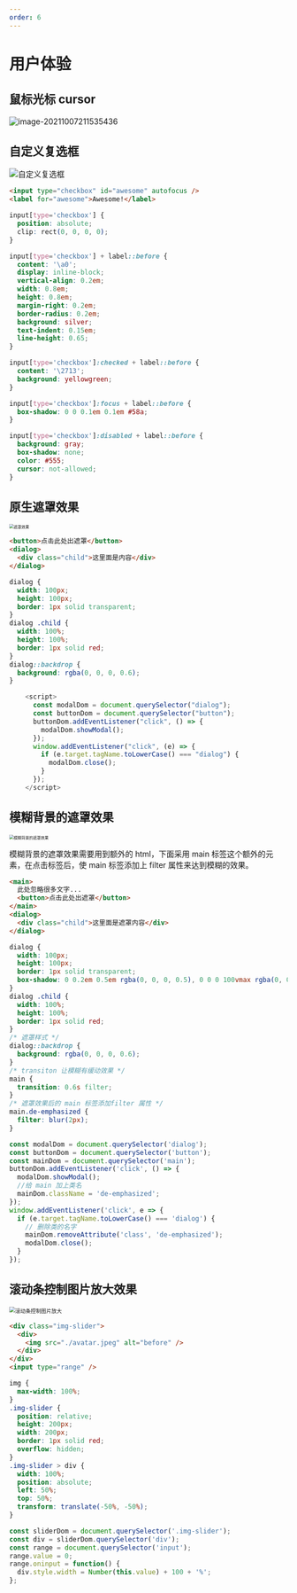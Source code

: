 ```yaml
---
order: 6
---
```


# 用户体验

## 鼠标光标 cursor

![image-20211007211535436](../assets/image-20211007211535436.png)

## 自定义复选框

![自定义复选框](../assets/自定义复选框.gif)

```html
<input type="checkbox" id="awesome" autofocus />
<label for="awesome">Awesome!</label>
```

```css
input[type='checkbox'] {
  position: absolute;
  clip: rect(0, 0, 0, 0);
}

input[type='checkbox'] + label::before {
  content: '\a0';
  display: inline-block;
  vertical-align: 0.2em;
  width: 0.8em;
  height: 0.8em;
  margin-right: 0.2em;
  border-radius: 0.2em;
  background: silver;
  text-indent: 0.15em;
  line-height: 0.65;
}

input[type='checkbox']:checked + label::before {
  content: '\2713';
  background: yellowgreen;
}

input[type='checkbox']:focus + label::before {
  box-shadow: 0 0 0.1em 0.1em #58a;
}

input[type='checkbox']:disabled + label::before {
  background: gray;
  box-shadow: none;
  color: #555;
  cursor: not-allowed;
}
```

## 原生遮罩效果

<img src="../assets/遮罩效果.gif" alt="遮罩效果" style="zoom:50%;" />

```html
<button>点击此处出遮罩</button>
<dialog>
  <div class="child">这里面是内容</div>
</dialog>
```

```css
dialog {
  width: 100px;
  height: 100px;
  border: 1px solid transparent;
}
dialog .child {
  width: 100%;
  height: 100%;
  border: 1px solid red;
}
dialog::backdrop {
  background: rgba(0, 0, 0, 0.6);
}
```

```javascript
    <script>
      const modalDom = document.querySelector("dialog");
      const buttonDom = document.querySelector("button");
      buttonDom.addEventListener("click", () => {
        modalDom.showModal();
      });
      window.addEventListener("click", (e) => {
        if (e.target.tagName.toLowerCase() === "dialog") {
          modalDom.close();
        }
      });
    </script>
```

## 模糊背景的遮罩效果

<img src="../assets/模糊背景的遮罩效果.gif" alt="模糊背景的遮罩效果" style="zoom:50%;" />

模糊背景的遮罩效果需要用到额外的 html，下面采用 main 标签这个额外的元素，在点击标签后，使 main 标签添加上 filter 属性来达到模糊的效果。

```html
<main>
  此处忽略很多文字...
  <button>点击此处出遮罩</button>
</main>
<dialog>
  <div class="child">这里面是遮罩内容</div>
</dialog>
```

```css
dialog {
  width: 100px;
  height: 100px;
  border: 1px solid transparent;
  box-shadow: 0 0.2em 0.5em rgba(0, 0, 0, 0.5), 0 0 0 100vmax rgba(0, 0, 0, 0.2);
}
dialog .child {
  width: 100%;
  height: 100%;
  border: 1px solid red;
}
/* 遮罩样式 */
dialog::backdrop {
  background: rgba(0, 0, 0, 0.6);
}
/* transiton 让模糊有缓动效果 */
main {
  transition: 0.6s filter;
}
/* 遮罩效果后的 main 标签添加filter 属性 */
main.de-emphasized {
  filter: blur(2px);
}
```

```js
const modalDom = document.querySelector('dialog');
const buttonDom = document.querySelector('button');
const mainDom = document.querySelector('main');
buttonDom.addEventListener('click', () => {
  modalDom.showModal();
  //给 main 加上类名
  mainDom.className = 'de-emphasized';
});
window.addEventListener('click', e => {
  if (e.target.tagName.toLowerCase() === 'dialog') {
    // 删除类的名字
    mainDom.removeAttribute('class', 'de-emphasized');
    modalDom.close();
  }
});
```

## 滚动条控制图片放大效果

<img src="../assets/滚动条控制图片放大.gif" alt="滚动条控制图片放大" style="zoom:67%;" />

```html
<div class="img-slider">
  <div>
    <img src="./avatar.jpeg" alt="before" />
  </div>
</div>
<input type="range" />
```

```css
img {
  max-width: 100%;
}
.img-slider {
  position: relative;
  height: 200px;
  width: 200px;
  border: 1px solid red;
  overflow: hidden;
}
.img-slider > div {
  width: 100%;
  position: absolute;
  left: 50%;
  top: 50%;
  transform: translate(-50%, -50%);
}
```

```javascript
const sliderDom = document.querySelector('.img-slider');
const div = sliderDom.querySelector('div');
const range = document.querySelector('input');
range.value = 0;
range.oninput = function() {
  div.style.width = Number(this.value) + 100 + '%';
};
```
